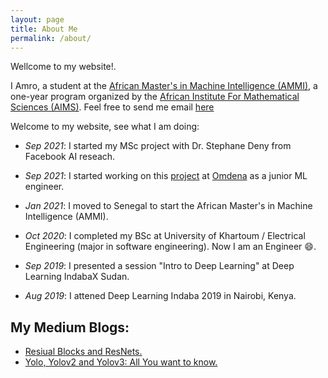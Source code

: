 ```yaml
---
layout: page
title: About Me
permalink: /about/
---
```


Wellcome to my website!.


I Amro, a student at the [African Master's in Machine Intelligence (AMMI)](https://aimsammi.org/), a one-year program organized by the [African Institute For Mathematical Sciences (AIMS)](https://nexteinstein.org/). Feel free to send me email [here](afagiri@aimsammi.org)


Welcome to my website, see what I am doing:
- *Sep 2021*: I started my MSc project with Dr. Stephane Deny from Facebook AI reseach.  

- *Sep 2021*: I started working on this [project](https://omdena.com/projects/wood-fire/) at [Omdena](https://omdena.com/) as a junior ML engineer.

- *Jan 2021*: I moved to Senegal to start the African Master's in Machine Intelligence (AMMI).  
 
- *Oct 2020*: I completed my BSc at University of Khartoum / Electrical Engineering (major in software engineering). Now I am an Engineer 😄. 

- *Sep 2019*: I presented a session "Intro to Deep Learning" at Deep Learning IndabaX Sudan. 

- *Aug 2019*: I attened Deep Learning Indaba 2019 in Nairobi, Kenya. 


## My Medium Blogs:
- [Resiual Blocks and ResNets.](https://amrokamal-47691.medium.com/residual-blocks-resnets-6817090ff61a)
- [Yolo, Yolov2 and Yolov3: All You want to know.](https://amrokamal-47691.medium.com/yolo-yolov2-and-yolov3-all-you-want-to-know-7e3e92dc48990)


<!-- This website is powered by **[fastpages](https://github.com/fastai/fastpages)** [^1]. -->
<!-- [^1]:a blogging platform that natively supports Jupyter notebooks in addition to other formats. -->
